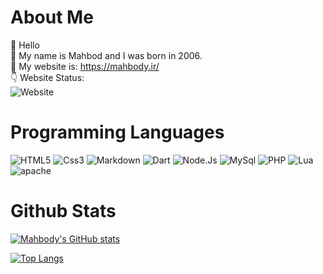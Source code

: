 # About Me
👋 Hello<br>
💠 My name is Mahbod and I was born in 2006. <br>
🔗 My website is: https://mahbody.ir/<br>
👇 Website Status: <br>![Website](https://img.shields.io/website?url=https%3A%2F%2Fmahbody.ir%2F)

# Programming Languages
![HTML5](https://img.shields.io/badge/HTML_5-E34F26?logo=HTML5&logoColor=ffffff "HTML5")
![Css3](https://img.shields.io/badge/Css_3-1572B6?logo=HTML5&logoColor=ffffff "Css3")
![Markdown](https://img.shields.io/badge/Markdown-000000?logo=markdown&logoColor=ffffff "Markdown")
![Dart](https://img.shields.io/badge/Dart-blue?logo=dart "Dart")
![Node.Js](https://img.shields.io/badge/Node.Js-5FA04E?logo=node.js&logoColor=ffffff "Node.Js")
![MySql](https://img.shields.io/badge/MySql-4479a1?logo=mysql&logoColor=ffffff "MySql")
![PHP](https://img.shields.io/badge/PHP-8993be?logo=php&logoColor=ffffff "PHP")
![Lua](https://img.shields.io/badge/Lua-000081?logo=lua "Lua")
![apache](https://img.shields.io/badge/Apache-D22128?logo=apache&logoColor=ffffff "Apache")

# Github Stats
[![Mahbody's GitHub stats](https://github-readme-stats.vercel.app/api?username=mahbody&hide=contribs,prs&show_icons=true&theme=github_dark_dimmed)](https://github.com/mahbody/github-readme-stats)

[![Top Langs](https://github-readme-stats.vercel.app/api/top-langs/?username=mahbody&theme=github_dark_dimmed&layout=donut)](https://github.com/mahbody/github-readme-stats)